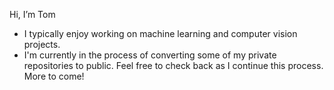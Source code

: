 Hi, I’m Tom
- I typically enjoy working on machine learning and computer vision projects.
- I'm currently in the process of converting some of my private repositories to public. Feel free to check back as I continue this process. More to come!

<!---
Tomtom21/Tomtom21 is a ✨ special ✨ repository because its `README.md` (this file) appears on your GitHub profile.
You can click the Preview link to take a look at your changes.
--->
